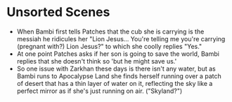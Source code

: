 # Unsorted Scenes
- When Bambi first tells Patches that the cub she is carrying is the messiah he ridicules her "Lion Jesus... You're telling me you're carrying (pregnant with?) Lion Jesus?" to which she coolly replies "Yes."
- At one point Patches asks if her son is going to save the world, Bambi replies that she doesn't think so 'but he might save us.'
- So one issue with Zarkhan these days is there isn't any water, but as Bambi runs to Apocalypse Land she finds herself running over a patch of desert that has a thin layer of water on it, reflecting the sky like a perfect mirror as if she's just running on air. ("Skyland?")